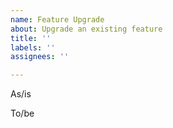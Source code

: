 ```yaml
---
name: Feature Upgrade
about: Upgrade an existing feature
title: ''
labels: ''
assignees: ''

---
```


As/is 

To/be
